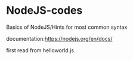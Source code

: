 # NodeJS-codes
Basics of NodeJS/Hints  for most common syntax


documentation:https://nodejs.org/en/docs/

first read from helloworld.js 
